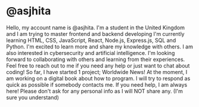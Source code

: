 # @asjhita
Hello, my account name is @asjhita.
I'm a student in the United Kingdom and I am trying to master frontend and backend developing
I'm currently learning HTML, CSS, JavaScript, React, Node.js, Express.js, SQL and Python.
I'm excited to learn more and share my knowledge with others.
I am also interested in cybersecurity and artificial intelligence.
I'm looking forward to collaborating with others and learning from their experiences.
Feel free to reach out to me if you need any help or just want to chat about coding!
So far, I have started 1 project; Worldwide News!
At the moment, I am working on a digital book about how to program.
I will try to respond as quick as possible if somebody contacts me.
If you need help, I am always here!
Please don't ask for any personal info as I will NOT share any. (I'm sure you understand)
